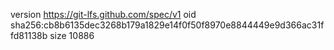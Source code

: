 version https://git-lfs.github.com/spec/v1
oid sha256:cb8b6135dec3268b179a1829e14f0f50f8970e8844449e9d366ac31ffd81138b
size 10886
